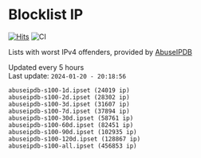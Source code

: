 # Blocklist IP

[![Hits](https://hits.seeyoufarm.com/api/count/incr/badge.svg?url=https%3A%2F%2Fgithub.com%2Fborestad%2Fblocklist-ip%2F&count_bg=%2379C83D&title_bg=%23555555&icon=&icon_color=%23E7E7E7&title=hits&edge_flat=false)](https://hits.seeyoufarm.com)  ![CI](https://img.shields.io/github/workflow/status/borestad/blocklist-ip/CI?style=flat-square)

Lists with worst IPv4 offenders, provided by [AbuseIPDB](https://www.abuseipdb.com/)

<!-- FOOTER-PLACEHOLDER -->
Updated every 5 hours<br>
Last update: `2024-01-20 - 20:18:56`
```
abuseipdb-s100-1d.ipset (24019 ip)
abuseipdb-s100-2d.ipset (28302 ip)
abuseipdb-s100-3d.ipset (31607 ip)
abuseipdb-s100-7d.ipset (37894 ip)
abuseipdb-s100-30d.ipset (58761 ip)
abuseipdb-s100-60d.ipset (82451 ip)
abuseipdb-s100-90d.ipset (102935 ip)
abuseipdb-s100-120d.ipset (128867 ip)
abuseipdb-s100-all.ipset (456853 ip)
```

